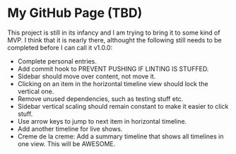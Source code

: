 # My GitHub Page (TBD)

This project is still in its infancy and I am trying to bring it to some kind of MVP. I think that it is nearly there, althought the following still needs to be completed before I can call it v1.0.0:
- Complete personal entries.
- Add commit hook to PREVENT PUSHING IF LINTING IS STUFFED.
- Sidebar should move over content, not move it.
- Clicking on an item in the horizontal timeline view should lock the vertical one.
- Remove unused dependencies, such as testing stuff etc.
- Sidebar vertical scaling should remain constant to make it easier to click stuff.
- Use arrow keys to jump to next item in horizontal timeline.
- Add another timeline for live shows.
- Creme de la creme: Add a summary timeline that shows all timelines in one view. This will be AWESOME.